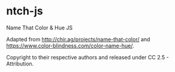 # ntch-js
Name That Color &amp; Hue JS

Adapted from http://chir.ag/projects/name-that-color/ and
https://www.color-blindness.com/color-name-hue/.

Copyright to their respective authors and released under CC 2.5 - Attribution.
